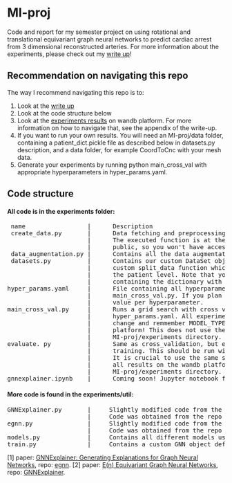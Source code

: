 # MI-proj
Code and report for my semester project on using rotational and translational equivariant graph neural networks to predict cardiac arrest from 3 dimensional reconstructed arteries. For more information about the experiments, please check out my [write up](https://github.com/jacobbamberger/MI-proj/blob/main/MI_pred_Report.pdf)!

## Recommendation on navigating this repo
The way I recommend navigating this repo is to:
1) Look at the [write up](https://github.com/jacobbamberger/MI-proj/blob/main/MI_pred_Report.pdf) 
2) Look at the code structure below
3) Look at the [experiments results](https://wandb.ai/yayabambam/mi-prediction) on wandb platform. For more information on how to navigate that, see the appendix of the write-up.
4) If you want to run your own results. You will need an MI-proj/data folder, containing a patient_dict.pickle file as described below in datasets.py description, and a data folder, for example CoordToCnc with your mesh data.
5) Generate your experiments by running python main_cross_val with appropriate hyperparameters in hyper_params.yaml.

## Code structure
 #### All code is in the experiments folder: 
 <pre>
 name                 |      Description
 create_data.py       |      Data fetching and preprocessing. This should be run from the MI-proj directory.
                      |      The executed function is at the bottom of the file, note that our dataset is not
                      |      public, so you won't have access to the path and label_path directories.
 data_augmentation.py |      Contains all the data augmentation schemes attempted. Used in create_data.py.
 datasets.py          |      Contains our custom DataSet object which is how we store the meshes. Also contains
                      |      custom split_data function which does the train, validation, and test splits at
                      |      the patient level. Note that you will need a file "MI-proj/data/patient_dict.pickle"
                      |      containing the dictionary with patients as keys and artery name list as value.
hyper_params.yaml     |      File containing all hyperparameters of a given model. Used in evaluate.py and
                      |      main_cross_val.py. If you plan on using it for evaluate.py, there should be one
                      |      value per hyperparameter.
main_cross_val.py     |      Runs a grid search with cross validation on all combinations of hyperparameters in
                      |      hyper_params.yaml. All experiments are recorded on the wandb platform. Make sure to
                      |      change and remmember MODEL_TYPE to be able to retrieve the experiment on the wandb
                      |      platform! This does not use the test set. This should be called from inside the
                      |      MI-proj/experiments directory.
evaluate. py          |      Same as cross_validation, but evaluates the model on test set once it has finished
                      |      training. This should be run with only one value per hyperparameter in hyper_params.yaml.
                      |      It is crucial to use the same seed here as used when doing the grid search. Also records
                      |      all results on the wandb platform. This should be called from inside the
                      |      MI-proj/experiments directory.
gnnexplainer.ipynb    |      Coming soon! Jupyter notebook for the GNNExplainer experiment and visualization.
</pre>

#### More code is found in the experiments/util:
<pre>
GNNExplainer.py       |     Slightly modified code from the paper of [1].
                      |     Code was obtained from the repo of [1].
egnn.py               |     Slightly modified code from the paper of [2].
                      |     Code was obtained from the repo of [2].
models.py             |     Contains all different models used in experiments.
train.py              |     Contains a custom GNN object definition. Main script used for training and evaluating our models.
</pre>

 [1] paper: [GNNExplainer: Generating Explanations for Graph Neural Networks](https://arxiv.org/pdf/1903.03894.pdf), repo:  [egnn](https://github.com/RexYing/gnn-model-explainer).
 [2] paper: [E(n) Equivariant Graph Neural Networks](https://arxiv.org/pdf/2102.09844.pdf), repo: [GNNExplainer](https://github.com/vgsatorras/egnn).
